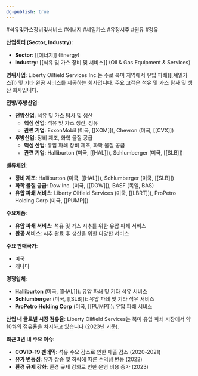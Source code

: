 ```yaml
---
dg-publish: true
---
```

#석유및가스장비및서비스 #에너지 #셰일가스 #유정시추 #원유 #정유 


**산업섹터 (Sector, Industry)**:

- **Sector**: [[에너지]] (Energy)
- **Industry**: [[석유 및 가스 장비 및 서비스]] (Oil & Gas Equipment & Services)

**영위사업**: Liberty Oilfield Services Inc.는 주로 북미 지역에서 유압 파쇄([[셰일가스]]) 및 기타 완공 서비스를 제공하는 회사입니다. 주요 고객은 석유 및 가스 탐사 및 생산 회사입니다.

**전방/후방산업**:

- **전방산업**: 석유 및 가스 탐사 및 생산
    - **핵심 산업**: 석유 및 가스 생산, 정유
    - **관련 기업**: ExxonMobil (미국, [[XOM]]), Chevron (미국, [[CVX]])
- **후방산업**: 장비 제조, 화학 물질 공급
    - **핵심 산업**: 유압 파쇄 장비 제조, 화학 물질 공급
    - **관련 기업**: Halliburton (미국, [[HAL]]), Schlumberger (미국, [[SLB]])

**밸류체인**:

- **장비 제조**: Halliburton (미국, [[HAL]]), Schlumberger (미국, [[SLB]])
- **화학 물질 공급**: Dow Inc. (미국, [[DOW]]), BASF (독일, BAS)
- **유압 파쇄 서비스**: Liberty Oilfield Services (미국, [[LBRT]]), ProPetro Holding Corp (미국, [[PUMP]])

**주요제품**:

- **유압 파쇄 서비스**: 석유 및 가스 시추를 위한 유압 파쇄 서비스
- **완공 서비스**: 시추 완료 후 생산을 위한 다양한 서비스

**주요 판매국가**:

- 미국
- 캐나다

**경쟁업체**:

- **Halliburton** (미국, [[HAL]]): 유압 파쇄 및 기타 석유 서비스
- **Schlumberger** (미국, [[SLB]]): 유압 파쇄 및 기타 석유 서비스
- **ProPetro Holding Corp** (미국, [[PUMP]]): 유압 파쇄 서비스

**산업 내 글로벌 시장 점유율**: Liberty Oilfield Services는 북미 유압 파쇄 시장에서 약 10%의 점유율을 차지하고 있습니다 (2023년 기준).

**최근 3년 내 주요 이슈**:

- **COVID-19 팬데믹**: 석유 수요 감소로 인한 매출 감소 (2020-2021)
- **유가 변동성**: 유가 상승 및 하락에 따른 수익성 변동 (2022)
- **환경 규제 강화**: 환경 규제 강화로 인한 운영 비용 증가 (2023)